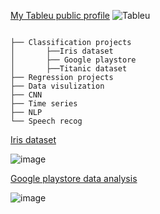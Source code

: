 [My Tableu public profile](https://public.tableau.com/profile/karan6916#!/)  ![Tableu](https://img.shields.io/badge/HTML-white.svg) 





```

├── Classification projects
│       ├──Iris dataset
│       ├── Google playstore 
│       ├──Titanic dataset
├── Regression projects
├── Data visulization 
├── CNN
├── Time series
├── NLP
└── Speech recog

```
[Iris dataset](https://public.tableau.com/profile/karan6916#!/vizhome/Book1_16076268942200/Dashboard1?publish=yes)

![image](https://user-images.githubusercontent.com/62024355/101943439-12a75980-3c11-11eb-9282-53bf93e82655.png)



[Google playstore data analysis](https://public.tableau.com/profile/karan6916#!/vizhome/googleplaystoreanalysis/Sheet1)

![image](https://user-images.githubusercontent.com/62024355/101944108-3323e380-3c12-11eb-83e8-9f2ff586b6c1.png)
